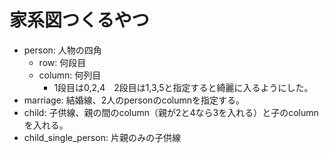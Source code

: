 # 家系図つくるやつ

* person: 人物の四角
  * row: 何段目
  * column: 何列目
    - 1段目は0,2,4　2段目は1,3,5と指定すると綺麗に入るようにした。
* marriage: 結婚線、2人のpersonのcolumnを指定する。
* child: 子供線、親の間のcolumn（親が2と4なら3を入れる）と子のcolumnを入れる。
* child_single_person: 片親のみの子供線